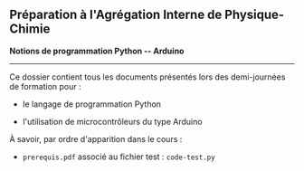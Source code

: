 **Préparation à l'Agrégation Interne de Physique-Chimie**
---------------------------

**Notions de programmation Python -- Arduino**

--------------------------------------

Ce dossier contient tous les documents présentés lors des demi-journées de formation pour  : 

- le langage de programmation Python

- l'utilisation de microcontrôleurs du type Arduino

À savoir, par ordre d'apparition dans le cours : 

- `prerequis.pdf` associé au fichier test : `code-test.py`
